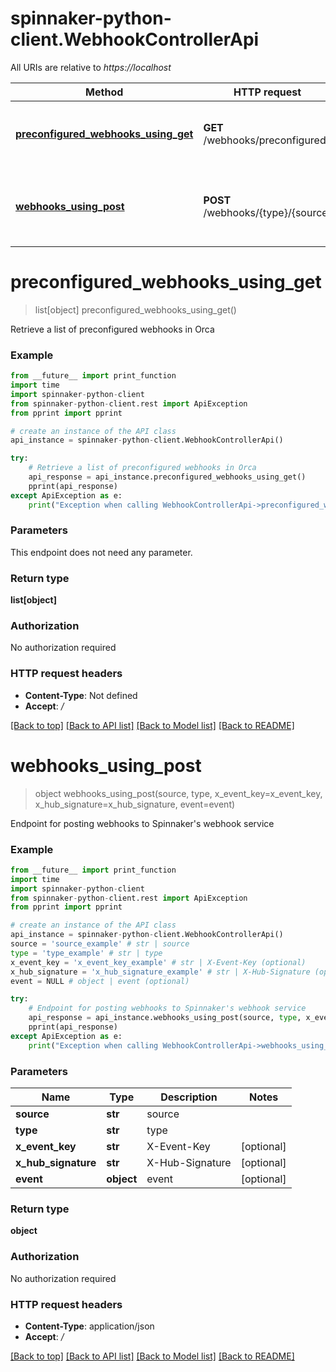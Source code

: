 # spinnaker-python-client.WebhookControllerApi

All URIs are relative to *https://localhost*

Method | HTTP request | Description
------------- | ------------- | -------------
[**preconfigured_webhooks_using_get**](WebhookControllerApi.md#preconfigured_webhooks_using_get) | **GET** /webhooks/preconfigured | Retrieve a list of preconfigured webhooks in Orca
[**webhooks_using_post**](WebhookControllerApi.md#webhooks_using_post) | **POST** /webhooks/{type}/{source} | Endpoint for posting webhooks to Spinnaker&#39;s webhook service


# **preconfigured_webhooks_using_get**
> list[object] preconfigured_webhooks_using_get()

Retrieve a list of preconfigured webhooks in Orca

### Example
```python
from __future__ import print_function
import time
import spinnaker-python-client
from spinnaker-python-client.rest import ApiException
from pprint import pprint

# create an instance of the API class
api_instance = spinnaker-python-client.WebhookControllerApi()

try:
    # Retrieve a list of preconfigured webhooks in Orca
    api_response = api_instance.preconfigured_webhooks_using_get()
    pprint(api_response)
except ApiException as e:
    print("Exception when calling WebhookControllerApi->preconfigured_webhooks_using_get: %s\n" % e)
```

### Parameters
This endpoint does not need any parameter.

### Return type

**list[object]**

### Authorization

No authorization required

### HTTP request headers

 - **Content-Type**: Not defined
 - **Accept**: */*

[[Back to top]](#) [[Back to API list]](../README.md#documentation-for-api-endpoints) [[Back to Model list]](../README.md#documentation-for-models) [[Back to README]](../README.md)

# **webhooks_using_post**
> object webhooks_using_post(source, type, x_event_key=x_event_key, x_hub_signature=x_hub_signature, event=event)

Endpoint for posting webhooks to Spinnaker's webhook service

### Example
```python
from __future__ import print_function
import time
import spinnaker-python-client
from spinnaker-python-client.rest import ApiException
from pprint import pprint

# create an instance of the API class
api_instance = spinnaker-python-client.WebhookControllerApi()
source = 'source_example' # str | source
type = 'type_example' # str | type
x_event_key = 'x_event_key_example' # str | X-Event-Key (optional)
x_hub_signature = 'x_hub_signature_example' # str | X-Hub-Signature (optional)
event = NULL # object | event (optional)

try:
    # Endpoint for posting webhooks to Spinnaker's webhook service
    api_response = api_instance.webhooks_using_post(source, type, x_event_key=x_event_key, x_hub_signature=x_hub_signature, event=event)
    pprint(api_response)
except ApiException as e:
    print("Exception when calling WebhookControllerApi->webhooks_using_post: %s\n" % e)
```

### Parameters

Name | Type | Description  | Notes
------------- | ------------- | ------------- | -------------
 **source** | **str**| source | 
 **type** | **str**| type | 
 **x_event_key** | **str**| X-Event-Key | [optional] 
 **x_hub_signature** | **str**| X-Hub-Signature | [optional] 
 **event** | **object**| event | [optional] 

### Return type

**object**

### Authorization

No authorization required

### HTTP request headers

 - **Content-Type**: application/json
 - **Accept**: */*

[[Back to top]](#) [[Back to API list]](../README.md#documentation-for-api-endpoints) [[Back to Model list]](../README.md#documentation-for-models) [[Back to README]](../README.md)

